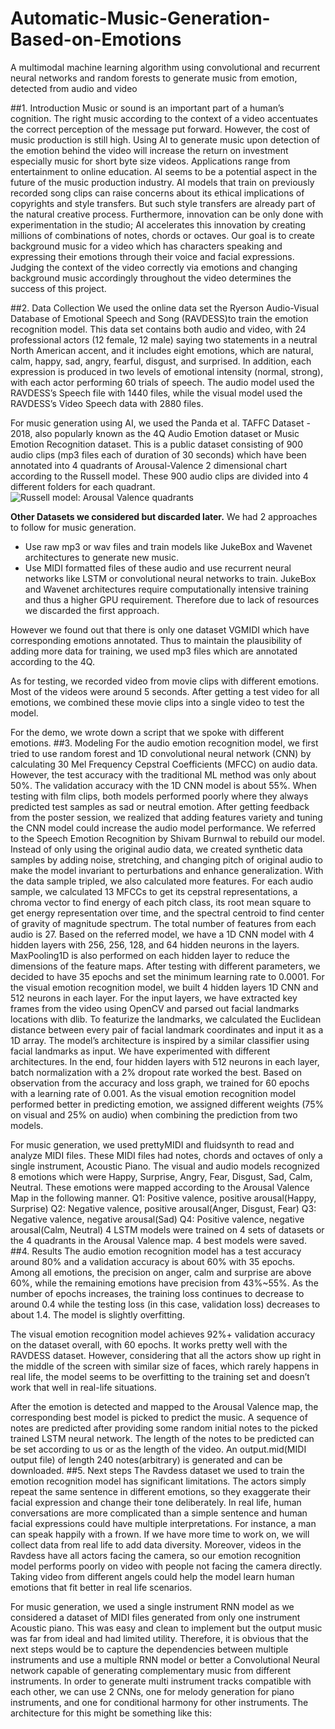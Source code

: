 # Automatic-Music-Generation-Based-on-Emotions
A multimodal machine learning algorithm using convolutional and recurrent neural networks and random forests to generate music from emotion, detected from audio and video

##1. Introduction
Music or sound is an important part of a human’s cognition. The right music according to the context of a video accentuates the correct perception of the message put forward. However, the cost of music production is still high. Using AI to generate music upon detection of the emotion behind the video will increase the return on investment especially music for short byte size videos. Applications range from entertainment to online education. 
AI seems to be a potential aspect in the future of the music production industry. AI models that train on previously recorded song clips can raise concerns about its ethical implications of copyrights and style transfers. But such style transfers are already part of the natural creative process. Furthermore, innovation can be only done with experimentation in the studio; AI accelerates this innovation by creating millions of combinations of notes, chords or octaves. 
Our goal is to create background music for a video which has characters speaking and expressing their emotions through their voice and facial expressions. Judging the context of the video correctly via emotions and changing background music accordingly throughout the video determines the success of this project. 

##2. Data Collection
We used the online data set the Ryerson Audio-Visual Database of Emotional Speech and Song (RAVDESS)to train the emotion recognition model. This data set contains both audio and video, with 24 professional actors (12 female, 12 male) saying two statements in a neutral North American accent, and it includes eight emotions, which are natural, calm, happy, sad, angry, fearful, disgust, and surprised. In addition, each expression is produced in two levels of emotional intensity (normal, strong), with each actor performing 60 trials of speech. The audio model used the RAVDESS’s Speech file with 1440 files, while the visual model used the RAVDESS’s Video Speech data with 2880 files.

For music generation using AI, we used the Panda et al. TAFFC Dataset - 2018, also popularly known as the 4Q Audio Emotion dataset or Music Emotion Recognition dataset. This is a public dataset consisting of 900 audio clips (mp3 files each of duration of 30 seconds) which have been annotated into 4 quadrants of Arousal-Valence 2 dimensional chart according to the Russell model. These 900 audio clips are divided into 4 different folders for each quadrant. 
![Russell model: Arousal Valence quadrants](https://www.researchgate.net/profile/Lung-Hao-Lee-2/publication/304124018/figure/fig1/AS:374864755085312@1466386130906/Two-dimensional-valence-arousal-space.png)

**Other Datasets we considered but discarded later.**
We had 2 approaches to follow for music generation.
- Use raw mp3 or wav files and train models like JukeBox and Wavenet architectures to generate new music.
- Use MIDI formatted files of these audio and use recurrent neural networks like LSTM or convolutional neural networks to train.
JukeBox and Wavenet architectures require computationally intensive training and thus a higher GPU requirement. Therefore due to lack of resources we discarded the first approach. 

However we found out that there is only one dataset VGMIDI which have corresponding emotions annotated. Thus to maintain the plausibility of adding more data for training, we used mp3 files which are annotated according to the 4Q.

As for testing, we recorded video from movie clips with different emotions. Most of the videos were around 5 seconds. After getting a test video for all emotions, we combined these movie clips into a single video to test the model.

For the demo, we wrote down a script that we spoke with different emotions. 
##3. Modeling
For the audio emotion recognition model, we first tried to use random forest and 1D convolutional neural network (CNN) by calculating 30 Mel Frequency Cepstral Coefficients (MFCC) on audio data. However, the test accuracy with the traditional ML method was only about 50%. The validation accuracy with the 1D CNN model is about 55%. When testing with film clips, both models performed poorly where they always predicted test samples as sad or neutral emotion. After getting feedback from the poster session, we realized that adding features variety and tuning the CNN model could increase the audio model performance. We referred to the Speech Emotion Recognition by Shivam Burnwal to rebuild our model. Instead of only using the original audio data, we created synthetic data samples by adding noise, stretching, and changing pitch of original audio to make the model invariant to perturbations and enhance generalization. With the data sample tripled, we also calculated more features. For each audio sample, we calculated 13 MFCCs to get its cepstral representations, a chroma vector to find energy of each pitch class, its root mean square to get energy representation over time, and the spectral centroid to find center of gravity of magnitude spectrum. The total number of features from each audio is 27. Based on the referred model, we have a 1D CNN model with 4 hidden layers with 256, 256, 128, and 64 hidden neurons in the layers. MaxPooling1D is also performed on each hidden layer to reduce the dimensions of the feature maps. After testing with different parameters, we decided to have 35 epochs and set the minimum learning rate to 0.0001.
For the visual emotion recognition model, we built 4 hidden layers 1D CNN and 512 neurons in each layer. For the input layers, we have extracted key frames from the video using OpenCV and parsed out facial landmarks locations with dlib. To featurize the landmarks, we calculated the Euclidean distance between every pair of facial landmark coordinates and input it as a 1D array. The model’s architecture is inspired by a similar classifier using facial landmarks as input. We have experimented with different architectures. In the end, four hidden layers with 512 neurons in each layer, batch normalization with a 2% dropout rate worked the best. Based on observation from the accuracy and loss graph, we trained for 60 epochs with a learning rate of 0.001. 
As the visual emotion recognition model performed better in predicting emotion, we assigned different weights (75% on visual and 25% on audio) when combining the prediction from two models. 

For music generation, we used prettyMIDI and fluidsynth to read and analyze MIDI files. These MIDI files had notes, chords and octaves of only a single instrument, Acoustic Piano. The visual and audio models recognized 8 emotions which were Happy, Surprise, Angry, Fear, Disgust, Sad, Calm, Neutral. These emotions were mapped according to the Arousal Valence Map in the following manner.
Q1: Positive valence, positive arousal(Happy, Surprise)
Q2: Negative valence, positive arousal(Anger, Disgust, Fear)
Q3: Negative valence, negative arousal(Sad)
Q4: Positive valence, negative arousal(Calm, Neutral)
4 LSTM models were trained on 4 sets of datasets or the 4 quadrants in the Arousal Valence map. 4 best models were saved.
##4. Results
The audio emotion recognition model has a test accuracy around 80% and a validation accuracy is about 60% with 35 epochs. Among all emotions, the precision on anger, calm and surprise are above 60%, while the remaining emotions have precision from 43%~55%. As the number of epochs increases, the training loss continues to decrease to around 0.4 while the testing loss (in this case, validation loss) decreases to about 1.4. The model is slightly overfitting.
 
The visual emotion recognition model achieves 92%+ validation accuracy on the dataset overall, with 60 epochs. It works pretty well with the RAVDESS dataset. However, considering that all the actors show up right in the middle of the screen with similar size of faces, which rarely happens in real life, the model seems to be overfitting to the training set and doesn’t work that well in real-life situations.

After the emotion is detected and mapped to the Arousal Valence map, the corresponding best model is picked to predict the music. 
A sequence of notes are predicted after providing some random initial notes to the picked trained LSTM neural network. The length of the notes to be predicted can be set according to us or as the length of the video.
An output.mid(MIDI output file) of length 240 notes(arbitrary) is generated and can be downloaded. 
##5. Next steps
The Ravdess dataset we used to train the emotion recognition model has significant limitations. The actors simply repeat the same sentence in different emotions, so they exaggerate their facial expression and change their tone deliberately. In real life, human conversations are more complicated than a simple sentence and human facial expressions could have multiple interpretations. For instance, a man can speak happily with a frown. If we have more time to work on, we will collect data from real life to add data diversity. Moreover, videos in the Ravdess have all actors facing the camera, so our emotion recognition model performs poorly on video with people not facing the camera directly. Taking video from different angels could help the model learn human emotions that fit better in real life scenarios.

For music generation, we used a single instrument RNN model as we considered a dataset of MIDI files generated from only one instrument Acoustic piano. This was easy and clean to implement but the output music was far from ideal and had limited utility. Therefore, it is obvious that the next steps would be to capture the dependencies between multiple instruments and use a multiple RNN model or better a Convolutional Neural network capable of generating complementary music from different instruments. In order to generate multi instrument tracks compatible with each other, we can use 2 CNNs, one for melody generation for piano instruments, and one for conditional harmony for other instruments. The architecture for this might be something like this:

